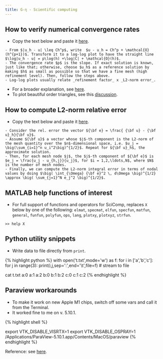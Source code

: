 ```yaml
---
title: G-η - Scientific computing
---
```


## How to verify numerical convergence rates

- Copy the text below and paste it [here](https://stackedit.io/app#).

```
- From $|u_h - u| \leq Ch^p$, write  $u - u_h = Ch^p + \mathcal{O}(h^{p+1})$. Transform it to a log-log plot to have the straight line $\log|u_h - u| = p\log(h) +\log|C| + \mathcal{O}(h)$. 
- The convergence rate $p$ is the slope. If exact solution is known, just like that; otherwise, choose $u_h$ as a reference solution by making $h$ as small as possible so that we have a fine mesh (high refinement level). Then, follow the steps above.
- Log-log plots usually relate _refinement factor_ x _L2-norm error_.
```
- For a broader explanation, see [here](https://www.csc.kth.se/utbildning/kth/kurser/DN2255/ndiff12/ConvRate.pdf).
- To plot beautiful order triangles, see this [discussion](https://tex.stackexchange.com/questions/245686/annotate-plot-triangle-with-slope-in-pgfplots-log-log-axis-environment).


## How to compute L2-norm relative error

- Copy the text below and paste it [here](https://stackedit.io/app#).

```
- Consider the rel. error the vector ${\bf e} = \frac{ {\bf u} - {\bf u}_h}{\bf u}$. 
- Assume ${\bf u}$ a vector whose $j$-th component is the L2-norm of the mesh quantity over the $n$-dimensional space, i.e. $u_j = \big(\sum_{i=1}^n u_i^2\big)^{1/2}$. Repeat for ${\bf u}_h$, the approximate solution.
- Then, for each mesh node $j$, the $j$-th component of ${\bf e}$ is $e_j = \frac{u_j - u_{h,j}}{u_j}$, for $i = 1,2,\ldots,N$, where $N$ is the number of mesh nodes.
- Finally, we can compute the L2-norm integral error in terms of nodal values by doing $\big( \int_{\Omega} {\bf e}^2 \, d\Omega \big)^{1/2} \approx \big( \sum_{j=1}^N e_j^2 \big)^{1/2}$.
```

## MATLAB help functions of interest

- For full support of functions and operators for SciComp, replaces `X` below by one of the following: `elmat`, `specmat`, `elfun`, `specfun`, `matfun`, `general`, `funfun`, `polyfun`, `ops`, `lang`, `plotxy`, `plotxyz`, `strfun`.

```
>> help X
```

## Python utility snippets

- Write data to file directly from `print`.

{% highlight python %} 
with open('t.txt',mode='w') as f:
  for i in ['a','b','c']:
    for j in range(3):
      print(i,j,sep=':',end='\t',file=f) # stream to file

cat t.txt
a:0  a:1  a:2  b:0  b:1  b:2  c:0  c:1  c:2
{% endhighlight %} 


## Paraview workarounds

- To make it work on new Apple M1 chips, switch off some vars and call it from the Terminal.
- It worked fine to me on v. 5.10.1.

{% highlight shell %} 

export VTK_DISABLE_VISRTX=1
export VTK_DISABLE_OSPRAY=1
/Applications/ParaView-5.10.1.app/Contents/MacOS/paraview 
{% endhighlight %} 

Reference: see [here](https://discourse.paraview.org/t/paraview-on-new-macs-with-m1-chips/5909/18).